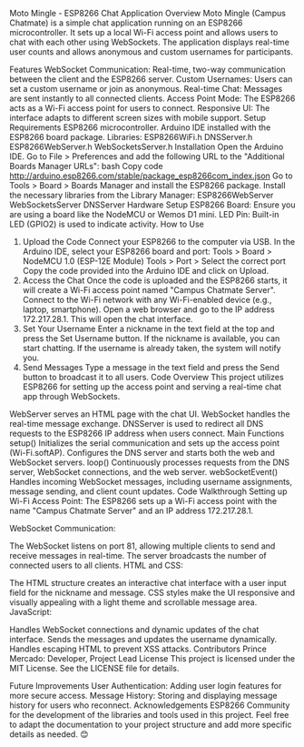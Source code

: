 Moto Mingle - ESP8266 Chat Application
Overview
Moto Mingle (Campus Chatmate) is a simple chat application running on an ESP8266 microcontroller. It sets up a local Wi-Fi access point and allows users to chat with each other using WebSockets. The application displays real-time user counts and allows anonymous and custom usernames for participants.

Features
WebSocket Communication: Real-time, two-way communication between the client and the ESP8266 server.
Custom Usernames: Users can set a custom username or join as anonymous.
Real-time Chat: Messages are sent instantly to all connected clients.
Access Point Mode: The ESP8266 acts as a Wi-Fi access point for users to connect.
Responsive UI: The interface adapts to different screen sizes with mobile support.
Setup
Requirements
ESP8266 microcontroller.
Arduino IDE installed with the ESP8266 board package.
Libraries:
ESP8266WiFi.h
DNSServer.h
ESP8266WebServer.h
WebSocketsServer.h
Installation
Open the Arduino IDE.
Go to File > Preferences and add the following URL to the "Additional Boards Manager URLs":
bash
Copy code
http://arduino.esp8266.com/stable/package_esp8266com_index.json
Go to Tools > Board > Boards Manager and install the ESP8266 package.
Install the necessary libraries from the Library Manager:
ESP8266WebServer
WebSocketsServer
DNSServer
Hardware Setup
ESP8266 Board: Ensure you are using a board like the NodeMCU or Wemos D1 mini.
LED Pin: Built-in LED (GPIO2) is used to indicate activity.
How to Use
1. Upload the Code
Connect your ESP8266 to the computer via USB.
In the Arduino IDE, select your ESP8266 board and port:
Tools > Board > NodeMCU 1.0 (ESP-12E Module)
Tools > Port > Select the correct port
Copy the code provided into the Arduino IDE and click on Upload.
2. Access the Chat
Once the code is uploaded and the ESP8266 starts, it will create a Wi-Fi access point named "Campus Chatmate Server".
Connect to the Wi-Fi network with any Wi-Fi-enabled device (e.g., laptop, smartphone).
Open a web browser and go to the IP address 172.217.28.1. This will open the chat interface.
3. Set Your Username
Enter a nickname in the text field at the top and press the Set Username button. If the nickname is available, you can start chatting.
If the username is already taken, the system will notify you.
4. Send Messages
Type a message in the text field and press the Send button to broadcast it to all users.
Code Overview
This project utilizes ESP8266 for setting up the access point and serving a real-time chat app through WebSockets.

WebServer serves an HTML page with the chat UI.
WebSocket handles the real-time message exchange.
DNSServer is used to redirect all DNS requests to the ESP8266 IP address when users connect.
Main Functions
setup()
Initializes the serial communication and sets up the access point (Wi-Fi.softAP).
Configures the DNS server and starts both the web and WebSocket servers.
loop()
Continuously processes requests from the DNS server, WebSocket connections, and the web server.
webSocketEvent()
Handles incoming WebSocket messages, including username assignments, message sending, and client count updates.
Code Walkthrough
Setting up Wi-Fi Access Point: The ESP8266 sets up a Wi-Fi access point with the name "Campus Chatmate Server" and an IP address 172.217.28.1.

WebSocket Communication:

The WebSocket listens on port 81, allowing multiple clients to send and receive messages in real-time.
The server broadcasts the number of connected users to all clients.
HTML and CSS:

The HTML structure creates an interactive chat interface with a user input field for the nickname and message.
CSS styles make the UI responsive and visually appealing with a light theme and scrollable message area.
JavaScript:

Handles WebSocket connections and dynamic updates of the chat interface.
Sends the messages and updates the username dynamically.
Handles escaping HTML to prevent XSS attacks.
Contributors
Prince Mercado: Developer, Project Lead
License
This project is licensed under the MIT License. See the LICENSE file for details.

Future Improvements
User Authentication: Adding user login features for more secure access.
Message History: Storing and displaying message history for users who reconnect.
Acknowledgements
ESP8266 Community for the development of the libraries and tools used in this project.
Feel free to adapt the documentation to your project structure and add more specific details as needed. 😊

